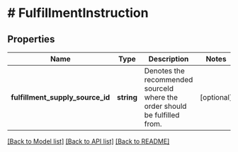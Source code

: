 # # FulfillmentInstruction

## Properties

Name | Type | Description | Notes
------------ | ------------- | ------------- | -------------
**fulfillment_supply_source_id** | **string** | Denotes the recommended sourceId where the order should be fulfilled from. | [optional]

[[Back to Model list]](../../README.md#models) [[Back to API list]](../../README.md#endpoints) [[Back to README]](../../README.md)
